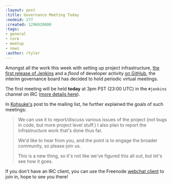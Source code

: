 ```yaml
---
:layout: post
:title: Governance Meeting Today
:nodeid: 277
:created: 1296820800
:tags:
- general
- core
- meetup
- news
:author: rtyler
---
```

Amongst all the work this week with setting up project infrastructure, [the first release of Jenkins](http://mirrors.jenkins-ci.org/war/1.396/) and a *flood* of developer activity [on GitHub](https://github.com/jenkinsci), the interim governance board has decided to hold periodic virtual meetings.


The first meeting will be held **today** at 3pm PST (23:00 UTC) in the `#jenkins` channel on IRC ([more details here](https://jenkins-ci.org/content/chat)). 

In [Kohsuke's](https://twitter.com/kohsukekawa/) post to the mailing list, he further explained the goals of such meetings:

> We can use it to report/discuss various issues of the project (not bugs in code, but more project level stuff.) I also plan to report the infrastructure work that's done thus far.
> 
> We'd like to hear from you, and the point is to engage the broader community, so please join us.
> 
> This is a new thing, so it's not like we've figured this all out, but let's see how it goes.

If you don't have an IRC client, you can use the Freenode [webchat client](https://webchat.freenode.net/) to join in, hope to see you there!
<!--break-->
